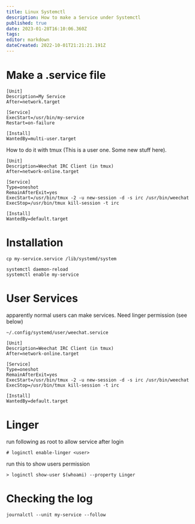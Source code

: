 ```yaml
---
title: Linux Systemctl
description: How to make a Service under Systemctl
published: true
date: 2023-01-28T16:10:06.360Z
tags: 
editor: markdown
dateCreated: 2022-10-01T21:21:21.191Z
---
```


# Make a .service file

```text
[Unit]
Description=My Service
After=network.target

[Service]
ExecStart=/usr/bin/my-service
Restart=on-failure

[Install]
WantedBy=multi-user.target
```
How to do it with tmux (This is a user one.  Some new stuff here).
```
[Unit]
Description=Weechat IRC Client (in tmux)
After=network-online.target

[Service]
Type=oneshot
RemainAfterExit=yes
ExecStart=/usr/bin/tmux -2 -u new-session -d -s irc /usr/bin/weechat
ExecStop=/usr/bin/tmux kill-session -t irc

[Install]
WantedBy=default.target
```

# Installation

```text
cp my-service.service /lib/systemd/system

systemctl daemon-reload
systemctl enable my-service
```

# User Services
apparently normal users can make services.
Need linger permission (see below)
```text
~/.config/systemd/user/weechat.service

[Unit]
Description=Weechat IRC Client (in tmux)
After=network-online.target

[Service]
Type=oneshot
RemainAfterExit=yes
ExecStart=/usr/bin/tmux -2 -u new-session -d -s irc /usr/bin/weechat
ExecStop=/usr/bin/tmux kill-session -t irc

[Install]
WantedBy=default.target
```

# Linger
run following as root to allow service after login
```
# loginctl enable-linger <user>
```
run this to show users permission
```
> loginctl show-user $(whoami) --property Linger
```

# Checking the log

```text
journalctl --unit my-service --follow
```

